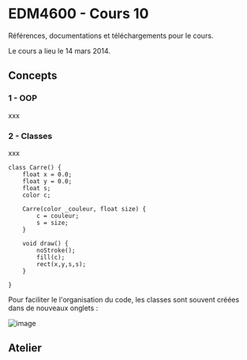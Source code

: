 EDM4600 - Cours 10
=======

Références, documentations et téléchargements pour le cours.

Le cours a lieu le 14 mars 2014.

## Concepts

### 1 - OOP

xxx


### 2 - Classes

xxx

```
class Carre() {
	float x = 0.0;
	float y = 0.0;
	float s;
	color c;
	
	Carre(color _couleur, float size) {
		c = couleur;
		s = size;
	}
	
	void draw() {
		noStroke();
		fill(c);
		rect(x,y,s,s);
	}
	
}
```

Pour faciliter le l'organisation du code, les classes sont souvent créées dans de nouveaux onglets :

![image](https://dl.dropboxusercontent.com/u/1052827/EDM4600/cours10%20-%20onglets.png)


## Atelier